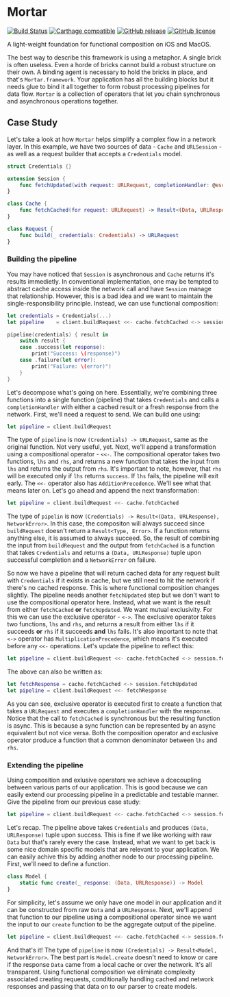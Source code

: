 # Mortar

[![Build Status](https://travis-ci.org/dbart01/Mortar.svg?branch=master)](https://travis-ci.org/dbart01/Mortar)
[![Carthage compatible](https://img.shields.io/badge/Carthage-compatible-4BC51D.svg?style=flat)](https://github.com/Carthage/Carthage)
[![GitHub release](https://img.shields.io/github/release/dbart01/mortar.svg)](https://github.com/dbart01/Mortar/releases/latest)
[![GitHub license](https://img.shields.io/badge/license-MIT-orange.svg)](https://github.com/dbart01/Mortar/blob/master/LICENSE)

A light-weight foundation for functional composition on iOS and MacOS.

The best way to describe this framework is using a metaphor. A single brick is often useless. Even a horde of bricks cannot build a robust structure on their own. A binding agent is necessary to hold the bricks in place, and that's `Mortar.framework`. Your application has all the building blocks but it needs glue to bind it all together to form robust processing pipelines for data flow. `Mortar` is a collection of operators that let you chain synchronous and asynchronous operations together.

## Case Study
Let's take a look at how `Mortar` helps simplify a complex flow in a network layer. In this example, we have two sources of data - `Cache` and `URLSession` - as well as a request builder that accepts a `Credentials` model.

```swift
struct Credentials {}

extension Session {
    func fetchUpdated(with request: URLRequest, completionHandler: @escaping (Result<(Data, URLResponse), NetworkError>) -> Void)
}

class Cache {
    func fetchCached(for request: URLRequest) -> Result<(Data, URLResponse), NetworkError>
}

class Request {
    func build(_ credentials: Credentials) -> URLRequest
}
```

### Building the pipeline

You may have noticed that `Session` is asynchronous and `Cache` returns it's results immedietly. In conventional implementation, one may be tempted to abstract cache access inside the network call and have `Session` manage that relationship. However, this is a bad idea and we want to maintain the single-responsibility principle. Instead, we can use functional composition:

```swift
let credentials = Credentials(...)
let pipeline    = client.buildRequest <<- cache.fetchCached <-> session.fetchUpdated

pipeline(credentials) { result in
    switch result {
    case .success(let response):
        print("Success: \(response)")
    case .failure(let error):
        print("Failure: \(error)")
    }
}
```

Let's decompose what's going on here. Essentially, we're combining three functions into a single function (pipeline) that takes `Credentials` and calls a `completionHandler` with either a cached result or a fresh response from the network. First, we'll need a request to send. We can build one using:

```swift
let pipeline = client.buildRequest
```

The type of `pipeline` is now `(Credentials) -> URLRequest`, same as the original function. Not very useful, yet. Next, we'll append a transformation using a compositional operator - `<<-`. The compositional operator takes two functions, `lhs` and `rhs`, and returns a new function that takes the input from `lhs` and returns the output from `rhs`. It's important to note, however, that `rhs` will be executed only if `lhs` returns `success`. If `lhs` fails, the pipeline will exit early. The `<<-` operator also has `AdditionPrecedence`. We'll see what that means later on. Let's go ahead and append the next transformation:

```swift
let pipeline = client.buildRequest <<- cache.fetchCached
```

The type of `pipelin` is now `(Credentials) -> Result<(Data, URLResponse), NetworkError>`. In this case, the compositon will always succeed since `buildRequest` doesn't return a `Result<Type, Error>`. If a function returns anything else, it is assumed to always succeed. So, the result of combining the input from `buildRequest` and the output from `fetchCached` is a function that takes `Credentials` and returns a `(Data, URLResponse)` tuple upon successful completion and a `NetworkError` on failure.

So now we have a pipeline that will return cached data for any request built with `Credentials` if it exists in cache, but we still need to hit the network if there's no cached response. This is where functional composition changes slightly. The pipeline needs another `fetchUpdated` step but we don't want to use the compositional operator here. Instead, what we want is the result from either `fetchCached` **or** `fetchUpdated`. We want mutual exclusivity. For this we can use the exclusive operator - `<->`. The exclusive operator takes two functions, `lhs` and `rhs`, and returns a result from either `lhs` if it succeeds **or** `rhs` if it succeeds **and** `lhs` fails. It's also important to note that `<->` operator has `MultiplicationPrecedence`, which means it's executed before any `<<-` operations. Let's update the pipeline to reflect this:

```swift
let pipeline = client.buildRequest <<- cache.fetchCached <-> session.fetchUpdated
```

The above can also be written as:

```swift
let fetchResponse = cache.fetchCached <-> session.fetchUpdated
let pipeline = client.buildRequest <<- fetchResponse
```
As you can see, exclusive operator is executed first to create a function that takes a `URLRequest` and executes a `completionHandler` with the response. Notice that the call to `fetchCached` is synchronous but the resulting function is async. This is because a sync function can be represented by an async equivalent but not vice versa. Both the composition operator and exclusive operator produce a function that a common denominator between `lhs` and `rhs`.

### Extending the pipeline

Using composition and exlusive operators we achieve a dcecoupling between various parts of our application. This is good because we can easily extend our processing pipeline in a predictable and testable manner. Give the pipeline from our previous case study:

```swift
let pipeline = client.buildRequest <<- cache.fetchCached <-> session.fetchUpdated
```
 
Let's recap. The pipeline above takes `Credentials` and produces `(Data, URLResponse)` tuple upon success. This is fine if we like working with raw `Data` but that's rarely every the case. Instead, what we want to get back is some nice domain specific models that are relevant to your application. We can easily achive this by adding another node to our processing pipeline. First, we'll need to define a function.

```swift
class Model {
    static func create(_ response: (Data, URLResponse)) -> Model
}
```
For simplicity, let's assume we only have one model in our application and it can be constructed from raw `Data` and a `URLResponse`. Next, we'll append that function to our pipeline using a compositional operator since we want the input to our `create` function to be the aggregate output of the pipeline.

```swift
let pipeline = client.buildRequest <<- cache.fetchCached <-> session.fetchUpdated <<- Model.create
```

And that's it! The type of `pipeline` is now `(Credentials) -> Result<Model, NetworkError>`. The best part is `Model.create` doesn't need to know or care if the response `Data` came from a local cache or over the network. It's all transparent. Using functional composition we eliminate complexity associated creating requests, conditionally handling cached and network responses and passing that data on to our parser to create models.
